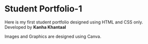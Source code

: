 <h1>Student Portfolio-1</h1>
Here is my first student portfolio designed using HTML and CSS only.<br>
Developed by <b>Kanha Khantaal</b>

Images and Graphics are designed using Canva.

